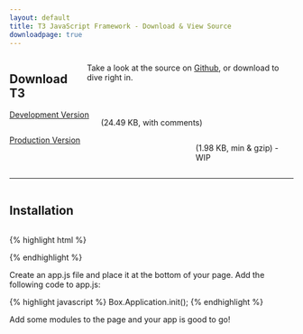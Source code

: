 ```yaml
---
layout: default
title: T3 JavaScript Framework - Download & View Source
downloadpage: true
---
```



<div class="row">
	<div class="medium-10 medium-offset-1 columns text-center margin-top-100">
	    <h2 class="grad-text">Download T3</h2>
	    <p>Take a look at the source on <a href="https://gitenterprise.inside-box.net/Box/T3">Github</a>, or download to dive right in.</p>
	</div>
</div>
<div class="row">
	<div class="medium-6 columns text-center margin-top-25 margin-bot-50">
		<a id="download-dev" class="cta button margin-top-25" href="http://box.com/js/vendor/box/t3-0.1.1.js">Development Version</a>
	    <p class="font-force-gray">(24.49 KB, with comments)</p>
	</div>
	<div class="medium-6 columns text-center margin-top-25 margin-bot-50">
		<a id="download-prod" class="cta button margin-top-25" style="width: 316px" href="http://box.com/js/vendor/box/t3-0.1.1.js">Production Version</a>
	    <p class="font-force-gray">(1.98 KB, min &amp; gzip) - WIP</p>
	</div>
</div>

------------

<div class="row">
	<div class="medium-10 medium-offset-1 columns text-center margin-top-50 margin-bot-50">
	    <h2 class="grad-text">Installation</h2>
	</div>
</div>

{% highlight html %}
<script src="//ajax.googleapis.com/ajax/libs/jquery/1.10.2/jquery.min.js"></script>
<script src="/path/to/t3.x.x.x.js"></script>
{% endhighlight %}

Create an app.js file and place it at the bottom of your page. Add the following code to app.js:

{% highlight javascript %}
Box.Application.init();
{% endhighlight %}

Add some modules to the page and your app is good to go!
